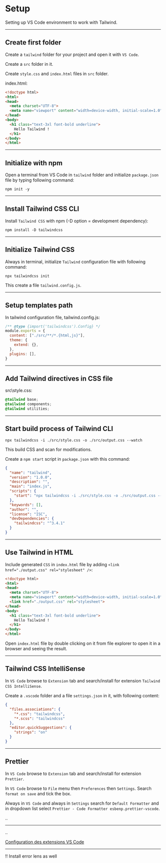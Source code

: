 # Setup

Setting up VS Code environment to work with Tailwind.

---

## Create first folder

Create a `tailwind` folder for your project and open it with `VS Code`.

Create a `src` folder in it.

Create `style.css` and `index.html` files in `src` folder.

index.html:

```html
<!doctype html>
<html>
<head>
  <meta charset="UTF-8">
  <meta name="viewport" content="width=device-width, initial-scale=1.0">
</head>
<body>
  <h1 class="text-3xl font-bold underline">
    Hello Tailwind !
  </h1>
</body>
</html>
```

---

## Initialize with npm

Open a terminal from VS Code in `tailwind` folder and initialize `package.json` file by typing following command:

```console
npm init -y
```

---

## Install Tailwind CSS CLI

Install `Tailwind CSS` with npm (-D option = development dependency):

```console
npm install -D tailwindcss
```

---

## Initialize Tailwind CSS

Always in terminal, initialize `Tailwind` configuration file with following command:

```console
npx tailwindcss init
```

This create a file `tailwind.config.js`.

---

## Setup templates path

In tailwind configuration file, tailwind.config.js:

```js
/** @type {import('tailwindcss').Config} */
module.exports = {
  content: ["./src/**/*.{html,js}"],
  theme: {
    extend: {},
  },
  plugins: [],
}
```

---

## Add Tailwind directives in CSS file

src\style.css:

```css
@tailwind base;
@tailwind components;
@tailwind utilities;
```

---

## Start build process of Tailwind CLI

```console
npx tailwindcss -i ./src/style.css -o ./src/output.css --watch
```

This build CSS and scan for modifications.

Create a `npm start` script in `package.json` with this command:

```json
{
  "name": "tailwind",
  "version": "1.0.0",
  "description": "",
  "main": "index.js",
  "scripts": {
    "start": "npx tailwindcss -i ./src/style.css -o ./src/output.css --watch"
  },
  "keywords": [],
  "author": "",
  "license": "ISC",
  "devDependencies": {
    "tailwindcss": "^3.4.1"
  }
}
```

---

## Use Tailwind in HTML

Include generated `CSS` in `index.html` file by adding `<link href="./output.css" rel="stylesheet" />`:

```html
<!doctype html>
<html>
<head>
  <meta charset="UTF-8">
  <meta name="viewport" content="width=device-width, initial-scale=1.0">
  <link href="./output.css" rel="stylesheet">
</head>
<body>
  <h1 class="text-3xl font-bold underline">
    Hello Tailwind !
  </h1>
</body>
</html>
```

Open `index.html` file by double clicking on it from file explorer to open it in a browser and seeing the result.

---

## Tailwind CSS IntelliSense

In `VS Code` browse to `Extension` tab and search/install for extension `Tailwind CSS IntelliSense`.

Create a `.vscode` folder and a file `settings.json` in it, with following content:

```json
{
  "files.associations": {
    "*.css": "tailwindcss",
    "*.scss": "tailwindcss"
  },
  "editor.quickSuggestions": {
    "strings": "on"
  }
}
```

---

## Prettier

In `VS Code` browse to `Extension` tab and search/install for extension `Prettier`.

In `VS Code` browse to `File` menu then `Preferences` then `Settings`. Search `format on save` and tick the box.

Always in `VS Code` and always in `Settings` search for `Default Formatter` and in dropdown list select `Prettier - Code Formatter esbenp.prettier-vscode`.

..

---

..

[Configuration des extensions VS Code](https://dyma.fr/developer/list/v2/chapters/core/659d7db381e610279ed48dc6/659ea3e881e610279ed4a387/lesson)

---

!! Install error lens as well
